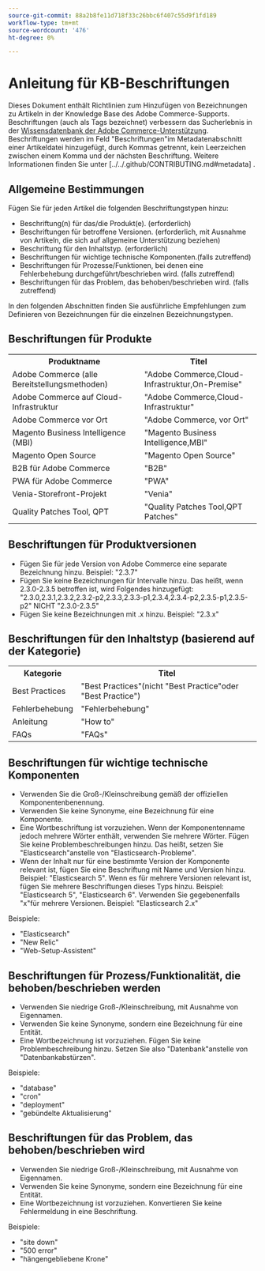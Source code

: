 ```yaml
---
source-git-commit: 88a2b8fe11d718f33c26bbc6f407c55d9f1fd189
workflow-type: tm+mt
source-wordcount: '476'
ht-degree: 0%

---
```

# Anleitung für KB-Beschriftungen

Dieses Dokument enthält Richtlinien zum Hinzufügen von Bezeichnungen zu Artikeln in der Knowledge Base des Adobe Commerce-Supports.
Beschriftungen (auch als Tags bezeichnet) verbessern das Sucherlebnis in der [Wissensdatenbank der Adobe Commerce-Unterstützung](https://support.magento.com/hc/en-us).
Beschriftungen werden im Feld &quot;Beschriftungen&quot;im Metadatenabschnitt einer Artikeldatei hinzugefügt, durch Kommas getrennt, kein Leerzeichen zwischen einem Komma und der nächsten Beschriftung.
Weitere Informationen finden Sie unter [../../.github/CONTRIBUTING.md#metadata] .

## Allgemeine Bestimmungen

Fügen Sie für jeden Artikel die folgenden Beschriftungstypen hinzu:

* Beschriftung(n) für das/die Produkt(e). (erforderlich)
* Beschriftungen für betroffene Versionen. (erforderlich, mit Ausnahme von Artikeln, die sich auf allgemeine Unterstützung beziehen)
* Beschriftung für den Inhaltstyp. (erforderlich)
* Beschriftungen für wichtige technische Komponenten.(falls zutreffend)
* Beschriftungen für Prozesse/Funktionen, bei denen eine Fehlerbehebung durchgeführt/beschrieben wird. (falls zutreffend)
* Beschriftungen für das Problem, das behoben/beschrieben wird. (falls zutreffend)

In den folgenden Abschnitten finden Sie ausführliche Empfehlungen zum Definieren von Bezeichnungen für die einzelnen Bezeichnungstypen.

## Beschriftungen für Produkte

<table>
<tbody>
  <tr>
    <th>Produktname</th>
    <th>Titel</th>
  </tr>
  <tr>
    <td>Adobe Commerce (alle Bereitstellungsmethoden) </td>
    <td>
    "Adobe Commerce,Cloud-Infrastruktur,On-Premise"
    </td>
  </tr>
  <tr>
    <td>Adobe Commerce auf Cloud-Infrastruktur</td>
    <td>
      "Adobe Commerce,Cloud-Infrastruktur"
    </td>
  </tr>
  <tr>
    <td>Adobe Commerce vor Ort</td>
    <td>"Adobe Commerce, vor Ort"</td>
  </tr>
  <tr>
    <td>Magento Business Intelligence (MBI)</td>
    <td>
        "Magento Business Intelligence,MBI"
    </td>
  </tr>
   <tr>
    <td>Magento Open Source</td>
    <td>
        "Magento Open Source"
    </td>
  </tr>
  <tr>
    <td>B2B für Adobe Commerce</td>
    <td>"B2B"</td>
  </tr>
  <tr>
    <td>PWA für Adobe Commerce</td>
    <td>"PWA"</td>
  </tr>
  <tr>
    <td>Venia-Storefront-Projekt</td>
    <td>"Venia"</td>
  </tr>
  <tr>
    <td>Quality Patches Tool, QPT</td>
    <td>"Quality Patches Tool,QPT Patches"</td>
  </tr>
  </tbody>
</table>

## Beschriftungen für Produktversionen

* Fügen Sie für jede Version von Adobe Commerce eine separate Bezeichnung hinzu. Beispiel: &quot;2.3.7&quot;
* Fügen Sie keine Bezeichnungen für Intervalle hinzu.
Das heißt, wenn 2.3.0-2.3.5 betroffen ist, wird Folgendes hinzugefügt: &quot;2.3.0,2.3.1,2.3.2,2.3.2-p2,2.3.3,2.3.3-p1,2.3.4,2.3.4-p2,2.3.5-p1,2.3.5-p2&quot;
NICHT &quot;2.3.0-2.3.5&quot;
* Fügen Sie keine Bezeichnungen mit .x hinzu. Beispiel: &quot;2.3.x&quot;

## Beschriftungen für den Inhaltstyp (basierend auf der Kategorie)

<table>
  <tbody>
    <tr>
      <th>Kategorie</th>
      <th>Titel</th>
    </tr>
    <tr>
      <td>Best Practices</td>
      <td>"Best Practices"(nicht "Best Practice"oder "Best Practice")</td>
    </tr>
    <tr>
      <td>
        Fehlerbehebung
      </td>
      <td>
      "Fehlerbehebung"
      </td>
    </tr>
    <tr>
      <td>Anleitung</td>
      <td>"How to"</td>
    </tr>
    <tr>
      <td>FAQs</td>
      <td >"FAQs"</td>
    </tr>
  </tbody>
</table>

## Beschriftungen für wichtige technische Komponenten

* Verwenden Sie die Groß-/Kleinschreibung gemäß der offiziellen Komponentenbenennung.
* Verwenden Sie keine Synonyme, eine Bezeichnung für eine Komponente.
* Eine Wortbeschriftung ist vorzuziehen. Wenn der Komponentenname jedoch mehrere Wörter enthält, verwenden Sie mehrere Wörter. Fügen Sie keine Problembeschreibungen hinzu. Das heißt, setzen Sie &quot;Elasticsearch&quot;anstelle von &quot;Elasticsearch-Probleme&quot;.
* Wenn der Inhalt nur für eine bestimmte Version der Komponente relevant ist, fügen Sie eine Beschriftung mit Name und Version hinzu.\
  Beispiel: &quot;Elasticsearch 5&quot;. Wenn es für mehrere Versionen relevant ist, fügen Sie mehrere Beschriftungen dieses Typs hinzu. Beispiel: &quot;Elasticsearch 5&quot;, &quot;Elasticsearch 6&quot;. Verwenden Sie gegebenenfalls &quot;x&quot;für mehrere Versionen. Beispiel: &quot;Elasticsearch 2.x&quot;

Beispiele:

* &quot;Elasticsearch&quot;
* &quot;New Relic&quot;
* &quot;Web-Setup-Assistent&quot;

## Beschriftungen für Prozess/Funktionalität, die behoben/beschrieben werden

* Verwenden Sie niedrige Groß-/Kleinschreibung, mit Ausnahme von Eigennamen.
* Verwenden Sie keine Synonyme, sondern eine Bezeichnung für eine Entität.
* Eine Wortbezeichnung ist vorzuziehen. Fügen Sie keine Problembeschreibung hinzu. Setzen Sie also &quot;Datenbank&quot;anstelle von &quot;Datenbankabstürzen&quot;.

Beispiele: 

* &quot;database&quot;
* &quot;cron&quot;
* &quot;deployment&quot;
* &quot;gebündelte Aktualisierung&quot;

## Beschriftungen für das Problem, das behoben/beschrieben wird

* Verwenden Sie niedrige Groß-/Kleinschreibung, mit Ausnahme von Eigennamen.
* Verwenden Sie keine Synonyme, sondern eine Bezeichnung für eine Entität.
* Eine Wortbezeichnung ist vorzuziehen. Konvertieren Sie keine Fehlermeldung in eine Beschriftung.

Beispiele:

* &quot;site down&quot;
* &quot;500 error&quot;
* &quot;hängengebliebene Krone&quot;
